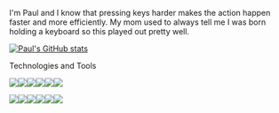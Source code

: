 I'm Paul and I know that pressing keys harder makes the action happen faster and more efficiently. 
My mom used to always tell me I was born holding a keyboard so this played out pretty well.



[![Paul's GitHub stats](https://github-readme-stats.vercel.app/api?username=ohpaul28&theme=onedark)](https://github.com/ohpaul28/github-readme-stats)

Technologies and Tools

<img src="https://img.shields.io/badge/-Javascript-%233A3B3C?style=for-the-badge&logo=javascript"><img src="https://img.shields.io/badge/-css3-%233A3B3C?style=for-the-badge&logo=css3"><img src="https://img.shields.io/badge/-React-%233A3B3C?style=for-the-badge&logo=react"><img src="https://img.shields.io/badge/-python-%233A3B3C?style=for-the-badge&logo=python"><img src="https://img.shields.io/badge/-Redux-%233A3B3C?style=for-the-badge&logo=redux"><img src="https://img.shields.io/badge/-python-%233A3B3C?style=for-the-badge&logo=python">

<img src="https://img.shields.io/badge/-PostgreSQL-%233A3B3C?style=for-the-badge&logo=postgresql"><img src="https://img.shields.io/badge/-sequelize-%233A3B3C?style=for-the-badge&logo=sequelize"><img src="https://img.shields.io/badge/-flask-%233A3B3C?style=for-the-badge&logo=flask"><img src="https://img.shields.io/badge/-sqlalchemy-%233A3B3C?style=for-the-badge&logo=sqlalchemy"><img src="https://img.shields.io/badge/-express-%233A3B3C?style=for-the-badge&logo=express"><img src="https://img.shields.io/badge/-node.js-%233A3B3C?style=for-the-badge&logo=nodedotjs">

